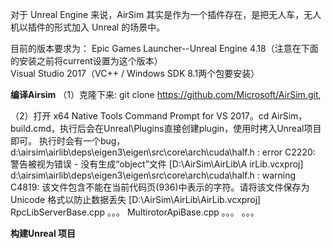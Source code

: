 对于 Unreal Engine 来说，AirSim 其实是作为一个插件存在，是把无人车，无人机以插件的形式加入 Unreal 的场景中。

目前的版本要求为：
Epic Games Launcher--Unreal Engine 4.18（注意在下面的安装之前将current设置为这个版本）  
Visual Studio 2017（VC++ / Windows SDK 8.1两个包要安装）

**编译Airsim**
（1）克隆下来: git clone https://github.com/Microsoft/AirSim.git, 

（2）打开 x64 Native Tools Command Prompt for VS 2017。cd AirSim，build.cmd，执行后会在Unreal\Plugins直接创建plugin，使用时拷入Unreal项目即可。
执行时会有一个bug，
d:\airsim\airlib\deps\eigen3\eigen\src\core\arch\cuda\half.h : error C2220: 警告被视为错误 - 没有生成“object”文件 [D:\AirSim\AirLib\A
irLib.vcxproj]
d:\airsim\airlib\deps\eigen3\eigen\src\core\arch\cuda\half.h : warning C4819: 该文件包含不能在当前代码页(936)中表示的字符。请将该文件保存为 Unicode
格式以防止数据丢失 [D:\AirSim\AirLib\AirLib.vcxproj]
  RpcLibServerBase.cpp
。。。
  MultirotorApiBase.cpp
。。。
。。。

  
**构建Unreal 项目**

